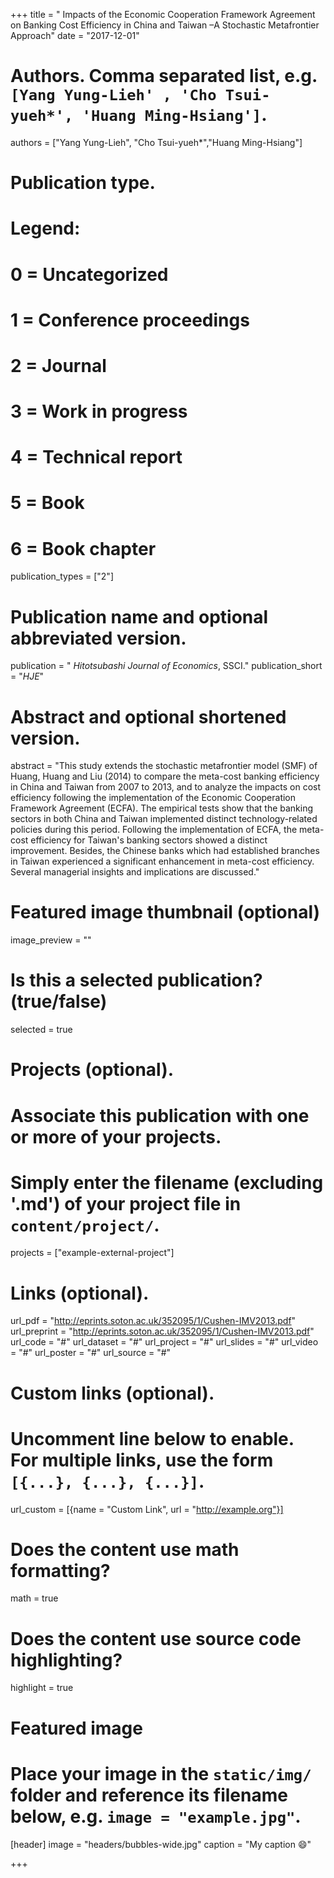 +++
title = " Impacts of the Economic Cooperation Framework Agreement on Banking Cost Efficiency in China and Taiwan –A Stochastic Metafrontier Approach"
date = "2017-12-01"

# Authors. Comma separated list, e.g. `[Yang Yung-Lieh' , 'Cho Tsui-yueh*', 'Huang Ming-Hsiang']`.
authors = ["Yang Yung-Lieh", "Cho Tsui-yueh*","Huang Ming-Hsiang"]

# Publication type.
# Legend:
# 0 = Uncategorized
# 1 = Conference proceedings
# 2 = Journal
# 3 = Work in progress
# 4 = Technical report
# 5 = Book
# 6 = Book chapter
publication_types = ["2"]

# Publication name and optional abbreviated version.
publication = " *Hitotsubashi Journal of Economics*, SSCI."
publication_short = "*HJE*"

# Abstract and optional shortened version.
abstract = "This study extends the stochastic metafrontier model (SMF) of Huang, Huang and Liu (2014) to compare the meta-cost banking efficiency in China and Taiwan from 2007 to 2013, and to analyze the impacts on cost efficiency following the implementation of the Economic Cooperation Framework Agreement (ECFA). The empirical tests show that the banking sectors in both China and Taiwan implemented distinct technology-related policies during this period. Following the implementation of ECFA, the meta-cost efficiency for Taiwan's banking sectors showed a distinct improvement. Besides, the Chinese banks which had established branches in Taiwan experienced a significant enhancement in meta-cost efficiency. Several managerial insights and implications are discussed."

# Featured image thumbnail (optional)
image_preview = ""

# Is this a selected publication? (true/false)
selected = true

# Projects (optional).
#   Associate this publication with one or more of your projects.
#   Simply enter the filename (excluding '.md') of your project file in `content/project/`.
projects = ["example-external-project"]

# Links (optional).
url_pdf = "http://eprints.soton.ac.uk/352095/1/Cushen-IMV2013.pdf"
url_preprint = "http://eprints.soton.ac.uk/352095/1/Cushen-IMV2013.pdf"
url_code = "#"
url_dataset = "#"
url_project = "#"
url_slides = "#"
url_video = "#"
url_poster = "#"
url_source = "#"

# Custom links (optional).
#   Uncomment line below to enable. For multiple links, use the form `[{...}, {...}, {...}]`.
url_custom = [{name = "Custom Link", url = "http://example.org"}]

# Does the content use math formatting?
math = true

# Does the content use source code highlighting?
highlight = true

# Featured image
# Place your image in the `static/img/` folder and reference its filename below, e.g. `image = "example.jpg"`.
[header]
image = "headers/bubbles-wide.jpg"
caption = "My caption :smile:"

+++


